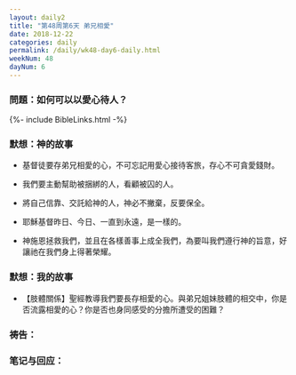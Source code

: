 ```yaml
---
layout: daily2
title: "第48周第6天 弟兄相愛"
date: 2018-12-22
categories: daily
permalink: /daily/wk48-day6-daily.html
weekNum: 48
dayNum: 6
---
```


### 問題：如何可以以愛心待人？

{%- include BibleLinks.html -%}

### 默想：神的故事 
+ 基督徒要存弟兄相愛的心，不可忘記用愛心接待客旅，存心不可貪愛錢財。

+ 我們要主動幫助被捆綁的人，看顧被囚的人。

+ 將自己信靠、交託給神的人，神必不撇棄，反要保全。

+ 耶穌基督昨日、今日、一直到永遠，是一樣的。

+ 神施恩拯救我們，並且在各樣善事上成全我們，為要叫我們遵行神的旨意，好讓祂在我們身上得著榮耀。

### 默想：我的故事
+ 【肢體關係】聖經教導我們要長存相愛的心。與弟兄姐妹肢體的相交中，你是否流露相愛的心？你是否也身同感受的分擔所遭受的困難？

### 祷告：

### 笔记与回应：
